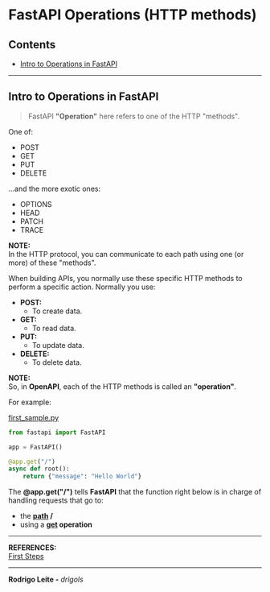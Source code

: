 # FastAPI Operations (HTTP methods)

## Contents

 - [Intro to Operations in FastAPI](#intro)

---

<div id="intro"></div>

## Intro to Operations in FastAPI

> FastAPI **"Operation"** here refers to one of the HTTP "methods".

One of:

 - POST
 - GET
 - PUT
 - DELETE

...and the more exotic ones:

 - OPTIONS
 - HEAD
 - PATCH
 - TRACE

**NOTE:**  
In the HTTP protocol, you can communicate to each path using one (or more) of these "methods".

When building APIs, you normally use these specific HTTP methods to perform a specific action. Normally you use:

 - **POST:**
   - To create data.
 - **GET:**
   - To read data.
 - **PUT:**
   - To update data.
 - **DELETE:**
   - To delete data.

**NOTE:**  
So, in **OpenAPI**, each of the HTTP methods is called an **"operation"**.

For example:

[first_sample.py](src/first_sample.py)
```python
from fastapi import FastAPI

app = FastAPI()

@app.get("/")
async def root():
    return {"message": "Hello World"}
```

The **@app.get("/")** tells **FastAPI** that the function right below is in charge of handling requests that go to:

 - the **<u>path</u> /**
 - using a **<u>get</u> operation**

---

**REFERENCES:**  
[First Steps](https://fastapi.tiangolo.com/tutorial/first-steps/)  

---

**Rodrigo Leite -** *drigols*
